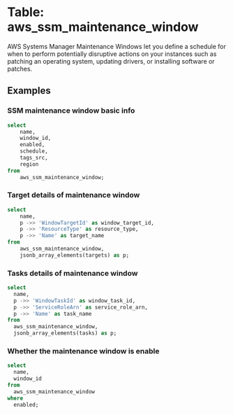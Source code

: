 # Table: aws_ssm_maintenance_window

AWS Systems Manager Maintenance Windows let you define a schedule for when to perform potentially disruptive actions on your instances such as patching an operating system, updating drivers, or installing software or patches.

## Examples

### SSM maintenance window basic info

```sql
select
	name,
	window_id,
	enabled,
	schedule,
	tags_src,
	region
from
	aws_ssm_maintenance_window;
```

### Target details of maintenance window

```sql
select
	name,
	p ->> 'WindowTargetId' as window_target_id,
	p ->> 'ResourceType' as resource_type,
	p ->> 'Name' as target_name
from
	aws_ssm_maintenance_window,
	jsonb_array_elements(targets) as p;
```


### Tasks details of maintenance window

```sql
select
  name,
  p ->> 'WindowTaskId' as window_task_id,
  p ->> 'ServiceRoleArn' as service_role_arn,
  p ->> 'Name' as task_name
from
  aws_ssm_maintenance_window,
  jsonb_array_elements(tasks) as p;
```
### Whether the maintenance window is enable

```sql
select
  name,
  window_id
from
  aws_ssm_maintenance_window
where
  enabled;